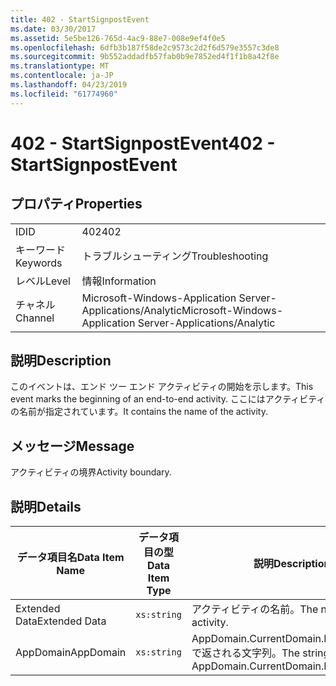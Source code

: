 ```yaml
---
title: 402 - StartSignpostEvent
ms.date: 03/30/2017
ms.assetid: 5e5be126-765d-4ac9-88e7-008e9ef4f0e5
ms.openlocfilehash: 6dfb3b187f58de2c9573c2d2f6d579e3557c3de8
ms.sourcegitcommit: 9b552addadfb57fab0b9e7852ed4f1f1b8a42f8e
ms.translationtype: MT
ms.contentlocale: ja-JP
ms.lasthandoff: 04/23/2019
ms.locfileid: "61774960"
---
```

# <a name="402---startsignpostevent"></a><span data-ttu-id="81c9f-102">402 - StartSignpostEvent</span><span class="sxs-lookup"><span data-stu-id="81c9f-102">402 - StartSignpostEvent</span></span>
## <a name="properties"></a><span data-ttu-id="81c9f-103">プロパティ</span><span class="sxs-lookup"><span data-stu-id="81c9f-103">Properties</span></span>  
  
|||  
|-|-|  
|<span data-ttu-id="81c9f-104">ID</span><span class="sxs-lookup"><span data-stu-id="81c9f-104">ID</span></span>|<span data-ttu-id="81c9f-105">402</span><span class="sxs-lookup"><span data-stu-id="81c9f-105">402</span></span>|  
|<span data-ttu-id="81c9f-106">キーワード</span><span class="sxs-lookup"><span data-stu-id="81c9f-106">Keywords</span></span>|<span data-ttu-id="81c9f-107">トラブルシューティング</span><span class="sxs-lookup"><span data-stu-id="81c9f-107">Troubleshooting</span></span>|  
|<span data-ttu-id="81c9f-108">レベル</span><span class="sxs-lookup"><span data-stu-id="81c9f-108">Level</span></span>|<span data-ttu-id="81c9f-109">情報</span><span class="sxs-lookup"><span data-stu-id="81c9f-109">Information</span></span>|  
|<span data-ttu-id="81c9f-110">チャネル</span><span class="sxs-lookup"><span data-stu-id="81c9f-110">Channel</span></span>|<span data-ttu-id="81c9f-111">Microsoft-Windows-Application Server-Applications/Analytic</span><span class="sxs-lookup"><span data-stu-id="81c9f-111">Microsoft-Windows-Application Server-Applications/Analytic</span></span>|  
  
## <a name="description"></a><span data-ttu-id="81c9f-112">説明</span><span class="sxs-lookup"><span data-stu-id="81c9f-112">Description</span></span>  
 <span data-ttu-id="81c9f-113">このイベントは、エンド ツー エンド アクティビティの開始を示します。</span><span class="sxs-lookup"><span data-stu-id="81c9f-113">This event marks the beginning of an end-to-end activity.</span></span> <span data-ttu-id="81c9f-114">ここにはアクティビティの名前が指定されています。</span><span class="sxs-lookup"><span data-stu-id="81c9f-114">It contains the name of the activity.</span></span>  
  
## <a name="message"></a><span data-ttu-id="81c9f-115">メッセージ</span><span class="sxs-lookup"><span data-stu-id="81c9f-115">Message</span></span>  
 <span data-ttu-id="81c9f-116">アクティビティの境界</span><span class="sxs-lookup"><span data-stu-id="81c9f-116">Activity boundary.</span></span>  
  
## <a name="details"></a><span data-ttu-id="81c9f-117">説明</span><span class="sxs-lookup"><span data-stu-id="81c9f-117">Details</span></span>  
  
|<span data-ttu-id="81c9f-118">データ項目名</span><span class="sxs-lookup"><span data-stu-id="81c9f-118">Data Item Name</span></span>|<span data-ttu-id="81c9f-119">データ項目の型</span><span class="sxs-lookup"><span data-stu-id="81c9f-119">Data Item Type</span></span>|<span data-ttu-id="81c9f-120">説明</span><span class="sxs-lookup"><span data-stu-id="81c9f-120">Description</span></span>|  
|--------------------|--------------------|-----------------|  
|<span data-ttu-id="81c9f-121">Extended Data</span><span class="sxs-lookup"><span data-stu-id="81c9f-121">Extended Data</span></span>|`xs:string`|<span data-ttu-id="81c9f-122">アクティビティの名前。</span><span class="sxs-lookup"><span data-stu-id="81c9f-122">The name of the activity.</span></span>|  
|<span data-ttu-id="81c9f-123">AppDomain</span><span class="sxs-lookup"><span data-stu-id="81c9f-123">AppDomain</span></span>|`xs:string`|<span data-ttu-id="81c9f-124">AppDomain.CurrentDomain.FriendlyName で返される文字列。</span><span class="sxs-lookup"><span data-stu-id="81c9f-124">The string returned by AppDomain.CurrentDomain.FriendlyName.</span></span>|
